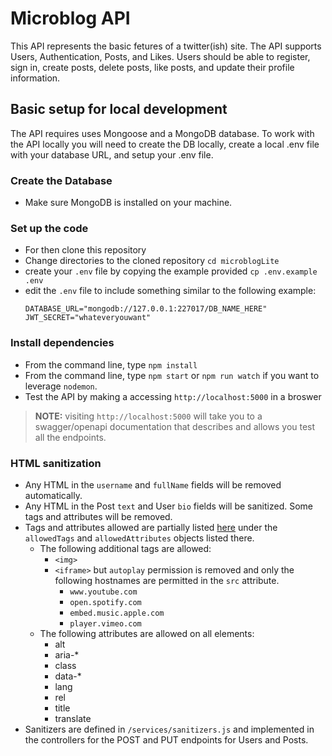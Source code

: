 # Microblog API

This API represents the basic fetures of a twitter(ish) site. The API supports Users, Authentication, Posts, and Likes. Users should be able to register, sign in, create posts, delete posts, like posts, and update their profile information.

## Basic setup for local development
The API requires uses Mongoose and a MongoDB database. To work with the API locally you will need to create the DB locally, create a local .env file with your database URL, and setup your .env file.

### Create the Database
 - Make sure MongoDB is installed on your machine. 

### Set up the code
- For then clone this repository
- Change directories to the cloned repository `cd microblogLite`
- create your `.env` file by copying the example provided `cp .env.example .env`
- edit the `.env` file to include something similar to the following example:
  ```
  DATABASE_URL="mongodb://127.0.0.1:227017/DB_NAME_HERE"
  JWT_SECRET="whateveryouwant"
  ```

### Install dependencies
- From the command line, type `npm install`
- From the command line, type `npm start` or `npm run watch` if you want to leverage `nodemon`.
- Test the API by making a accessing `http://localhost:5000` in a broswer

> **NOTE:** visiting `http://localhost:5000` will take you to a swagger/openapi documentation that describes and allows you test all the endpoints.

### HTML sanitization
- Any HTML in the `username` and `fullName` fields will be removed automatically.
- Any HTML in the Post `text` and User `bio` fields will be sanitized. Some tags and attributes will be removed.
- Tags and attributes allowed are partially listed [here](https://www.npmjs.com/package/sanitize-html#default-options) under the `allowedTags` and `allowedAttributes` objects listed there. 
  - The following additional tags are allowed:
    - `<img>`
    - `<iframe>` but `autoplay` permission is removed and only the following hostnames are permitted in the `src` attribute.
      - `www.youtube.com`
      - `open.spotify.com`
      - `embed.music.apple.com`
      - `player.vimeo.com`
  - The following attributes are allowed on all elements:
    - alt
    - aria-*
    - class
    - data-*
    - lang
    - rel
    - title
    - translate
- Sanitizers are defined in `/services/sanitizers.js` and implemented in the controllers for the POST and PUT endpoints for Users and Posts.
